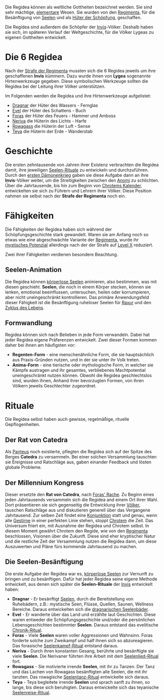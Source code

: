 Die Regidea können als weltliche Gottheiten bezeichnet werden. Sie sind sehr mächtige, [elementare](Die%20Elemente) Wesen. Sie wurden von den [Regimenta](Die%20Regimenta), für die Besänftigung von [Seelen](Die%20Seele) und als [Hüter der Schöpfung](Das%20Ende%20der%20Dunklen%20Zeit), geschaffen.

Die Regidea sind außerdem die Schöpfer der [Invis](Die%20Invis)-Völker. Deshalb haben sie sich, im späteren Verlauf der Weltgeschichte, für die Völker Lygeas zu eigenen Gottheiten entwickelt.
# Die 6 Regidea
Nach der [Strafe der Regimenta](Die%20Strafe%20der%20Regimenta) mussten sich die 6 Regidea jeweils um ihre geschaffenen **Invis** kümmern. Dazu wurde ihnen von **Lygea** sogenannte Hirtenwerkzeuge gegeben. Diese symbolischen Werkzeuge sollten die Regidea bei der Leitung ihrer Völker unterstützen.

Im Folgenden werden die Regidea und ihre Hirtenwerkzeuge aufgelistet:
- [Dragnar](Dragnar.md) der Hüter des Wassers - Fernglas
- [Evel](Evel.md) der Hüter des Schattens - Buch
- [Foras](Foras.md) der Hüter des Feuers - Hammer und Amboss
- [Neriva](Neriva.md) die Hüterin des Lichts - Harfe
- [Rowagass](Rowagass.md) die Hüterin der Luft - Sense
- [Teya](Teya.md) die Hüterin der Erde - Wanderstab

# Geschichte
Die ersten zehntausende von Jahren ihrer Existenz verbrachten die Regidea damit, ihre jeweiligen [Seelen-Rituale](#Rituale) zu entwickeln und durchzuführen. Durch den [ersten Dämonenkrieg](Der%20Erste%20Dämonenkrieg) gaben sie diese Aufgabe dann an ihre **Invis**-Völker weiter, um die Streitigkeiten zwischen den [Anomi](Die%20Anomi) zu schlichten.
Über die Jahrtausende, bis hin zum Beginn von [Chrotems Kalender](Chrotems%20Kalender), entwickelten sie sich zu Führern und Lehrern ihrer Völker. Diese Position nahmen sie selbst nach der **Strafe der Regimenta** noch ein.
# Fähigkeiten
Die Fähigkeiten der Regidea haben sich während der Schöpfungsgeschichte stark gewandelt. Waren sie am Anfang noch so etwas wie eine abgeschwächte Variante der [Regimenta](Die%20Regimenta), wurde ihr [mystisches Potenzial](Mystisches%20Potential) allerdings nach der der Strafe auf [Level X](Mystisches%20Potential#Level%20X%20-%20Gottheiten%20Level) reduziert.

Zwei ihrer Fähigkeiten verdienen besondere Beachtung.
## Seelen-Animation
Die Regidea können [körperlose Seelen](Körperlose%20Seelen) animieren, also bestimmen, was mit diesen geschieht. **Seelen**, die noch in einem Körper stecken, können sie lenken, emotional beeinflussen, untersuchen, heilen oder korrumpieren, aber nicht uneingeschränkt kontrollieren.
Das primäre Anwendungsfeld dieser Fähigkeit ist die Besänftigung ruheloser Seelen für [Raxur](Die%20Gyrgothen#Raxur) und den [Zyklus des Lebens](Der%20Zyklus%20des%20Lebens).
## Formwandlung
Regidea können sich nach Belieben in jede Form verwandeln. Dabei hat jeder Regidea eigene Präferenzen entwickelt. Zwei dieser Formen kommen daher bei ihnen am häufigsten vor:
- **Regenten-Form** - eine menschenähnliche Form, die sie hauptsächlich aus Praxis-Gründen nutzen, und in der sie unter ihr Volk treten.
- **Anima-Form** - eine tierische oder mythologische Form, in welcher sie Kämpfe austragen und ihr gesamtes, verbliebenes Machtpotential uneingeschränkt nutzen können.
Obwohl die Regidea geschlechtslos sind, wurden ihnen, Anhand ihrer bevorzugten Formen, von ihren Völkern jeweils Geschlechter zugeordnet.
# Rituale
Die Regidea selbst haben auch gewisse, regelmäßige, rituelle Gepflogenheiten.
## Der Rat von Catedra
Als [Panteus](Panteus) noch existierte, pflegten die Regidea sich auf der Spitze des Berges **Catedra** zu versammeln. Bei einer solchen Versammlung tauschten sie Ereignisse und Ratschläge aus, gaben einander Feedback und lösten globale Probleme.
## Der Millennium Kongress
Dieser ersetzte den **Rat von Catedra**, nach [Foras' Rache](Foras'%20Rache).  Zu Beginn eines jeden Jahrtausends versammeln sich die Regidea and einem Ort ihrer Wahl. Dort präsentieren sie sich gegenseitig die Entwicklung ihrer [Völker](Die%20Invis), tauschen Ratschläge aus und diskutieren generell über das Vergangene Jahrtausend.
Zur selben Zeit findet eine [Konjunktion](Kosmische%20Ereignisse#Konjunktion%20-%20Elementarchaos) statt und genau, wenn alle [Gestirne](Die%20Himmelskörper#Die%20Gestirne) in einer perfekten Linie stehen, stoppt [Chrotem](Die%20Gyrgothen#Chrotem) die Zeit. Das Universum friert ein, mit Ausnahme der Regidea und Chrotem selbst. In diesem Moment gewährt Chrotem den Regide, wie von den [Regimenta](Die%20Regimenta) beschlossen, Visionen über die Zukunft. Diese sind eher kryptischer Natur und die restliche Zeit der Versammlung nutzen die Regidea dann, um diese Auszuwerten und Pläne fürs kommende Jahrtausend zu machen.
## Die Seelen-Besänftigung
Die erste Aufgabe der Regidea war es, [körperlose Seelen](Körperlose%20Seelen) zur Vernunft zu bringen und zu besänftigen. Dafür hat jeder Regidea seine eigene Methode entwickelt, aus denen sich später die **Seelen-Rituale** der [Invis](Die%20Invis) entwickelt haben:
- **Dragnar** - Er besänftigt [Seelen](Die%20Seele), durch die Bereitstellung von Ruhebädern, z.B.: mystische Seen, Flüsse, Quellen, Saunen, Wellness Bereiche. Daraus entwickelten sich die [dragnarischen Seelenbäder](Die%20Dragnarier#Rituale).
- **Evel** - Er wanderte über das Land und erzählte laut Geschichten. Diese waren entweder die Schöpfungsgeschichte und/oder die persönlichen Lebensgeschichten bestimmter **Seelen**. Daraus entstand das evelitische [Chronik-Ritual](Die%20Eveliten#Rituale).
- **Foras** - Viele **Seelen** waren voller Aggressionen und Wahnsinn. Foras forderte solche zum Zweikampf und half ihnen sich so abzureagieren. Das forasische [Seelenkampf-Ritual](Die%20Forasier#Rituale) entstand daraus.
- **Neriva** - Durch ihren konstanten Gesang, berührte und besänftigte sie viele **Seelen**. Die Nerivaner führten ihre Arbeit mit dem [Seelenlied-Ritual](Die%20Nerivaner#Rituale) fort.
- **Rowagass** - Sie motivierte irrende **Seelen**, mit ihr zu Tanzen. Der Tanz und das Lachen von Rowagass besänftigten alle Seelen, die mit ihr tanzten. Das rowagische [Seelentanz-Ritual](Die%20Rowagier#Rituale) entwickelte sich daraus.
- **Teya** - Teya begleitete irrende **Seelen** und sprach sanft zu ihnen, so lange, bis diese sich beruhigten. Daraus entwickelte sich das teyanische [Seelenreise-Ritual](Die%20Teyaner#Rituale).